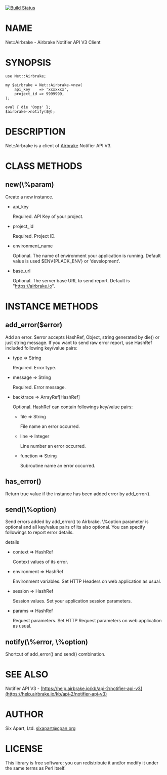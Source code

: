 [![Build Status](https://travis-ci.org/sixapart/Net-Airbrake.svg?branch=master)](https://travis-ci.org/sixapart/Net-Airbrake)
# NAME

Net::Airbrake - Airbrake Notifier API V3 Client

# SYNOPSIS

    use Net::Airbrake;

    my $airbrake = Net::Airbrake->new(
        api_key    => 'xxxxxxx',
        project_id => 9999999,
    );

    eval { die 'Oops' };
    $airbrake->notify($@);

# DESCRIPTION

Net::Airbrake is a client of [Airbrake](https://airbrake.io) Notifier API V3.

# CLASS METHODS

## new(\\%param)

Create a new instance.

- api\_key

    Required. API Key of your project.

- project\_id

    Required. Project ID.

- environment\_name

    Optional. The name of environment your application is running.
    Default value is used $ENV{PLACK\_ENV} or 'development'.

- base\_url

    Optional. The server base URL to send report.
    Default is "https://airbrake.io".

# INSTANCE METHODS

## add\_error($error)

Add an error. $error accepts HashRef, Object, string generated by die() or just
string message. If you want to send raw error report, use HashRef included
following key/value pairs:

- type => String

    Required. Error type.

- message => String

    Required. Error message.

- backtrace => ArrayRef\[HashRef\]

    Optional. HashRef can contain followings key/value pairs:

    - file => String

        File name an error occurred.

    - line => Integer

        Line number an error occurred.

    - function => String

        Subroutine name an error occurred.

## has\_error()

Return true value if the instance has been added error by add\_error().

## send(\\%option)

Send errors added by add\_error() to Airbrake. \\%option parameter is optional and
all key/value pairs of its also optional. You can specify followings to report
 error details.

details

- context => HashRef

    Context values of its error.

- environment => HashRef

    Environment variables. Set HTTP Headers on web application as usual.

- session => HashRef

    Session values. Set your application session parameters.

- params => HashRef

    Request parameters. Set HTTP Request parameters on web application as usual.

## notify(\\%error, \\%option)

Shortcut of add\_error() and send() combination.

# SEE ALSO

Notifier API V3 - [https://help.airbrake.io/kb/api-2/notifier-api-v3](https://help.airbrake.io/kb/api-2/notifier-api-v3)

# AUTHOR

Six Apart, Ltd. <sixapart@cpan.org>

# LICENSE

This library is free software; you can redistribute it and/or modify
it under the same terms as Perl itself.
